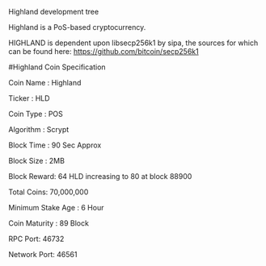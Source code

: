 
Highland development tree

Highland is a PoS-based cryptocurrency.

HIGHLAND is dependent upon libsecp256k1 by sipa, the sources for which can be found here:
https://github.com/bitcoin/secp256k1

#Highland Coin Specification

Coin Name : Highland

Ticker : HLD

Coin Type : POS

Algorithm : Scrypt

Block Time : 90 Sec Approx

Block Size : 2MB

Block Reward: 64 HLD increasing to 80 at block 88900

Total Coins: 70,000,000

Minimum Stake Age : 6 Hour

Coin Maturity : 89 Block

RPC Port: 46732

Network Port: 46561

